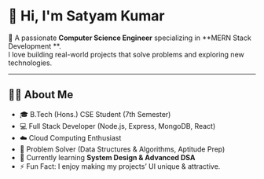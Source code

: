 # 👋 Hi, I'm Satyam Kumar  

🚀 A passionate **Computer Science Engineer** specializing in **MERN Stack Development **.  
I love building real-world projects that solve problems and exploring new technologies.  

---

## 🧑‍💻 About Me  
- 🎓 B.Tech (Hons.) CSE Student (7th Semester)  
- 💻 Full Stack Developer (Node.js, Express, MongoDB, React)  
- ☁️ Cloud Computing Enthusiast  
- 🧩 Problem Solver (Data Structures & Algorithms, Aptitude Prep)  
- 🌱 Currently learning **System Design & Advanced DSA**  
- ⚡ Fun Fact: I enjoy making my projects’ UI unique & attractive.  